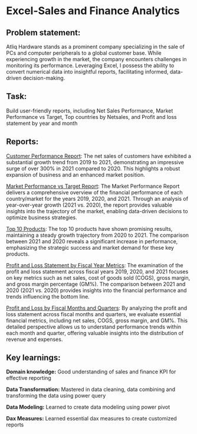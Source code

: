 # Excel-Sales and Finance Analytics
## Problem statement:
Atliq Hardware stands as a prominent company specializing in the sale of PCs and computer peripherals to a global customer base. While experiencing growth in the market, the company encounters challenges in monitoring its performance. Leveraging Excel, I possess the ability to convert numerical data into insightful reports, facilitating informed, data-driven decision-making.
## Task: 
Build user-friendly reports, including Net Sales Performance, Market Performance vs Target, Top countries by Netsales, and Profit and loss statement by year and month
## Reports:
[Customer Performance Report](https://github.com/Karthigalakshmanan/Excel-Sales_Analytics/blob/main/Customer%20Performance%20report.pdf): The net sales of customers have exhibited a substantial growth trend from 2019 to 2021, demonstrating an impressive surge of over 300% in 2021 compared to 2020. This highlights a robust expansion of business and an enhanced market position.

[Market Performance vs Target Report](https://github.com/Karthigalakshmanan/Excel-Sales_Analytics/blob/main/Market%20Performance%20vs%20Target.pdf): The Market Performance Report delivers a comprehensive overview of the financial performance of each country/market for the years 2019, 2020, and 2021. Through an analysis of year-over-year growth (2021 vs. 2020), the report provides valuable insights into the trajectory of the market, enabling data-driven decisions to optimize business strategies.

[Top 10 Products](): The top 10 products have shown promising results, maintaining a steady growth trajectory from 2020 to 2021. The comparison between 2021 and 2020 reveals a significant increase in performance, emphasizing the strategic success and market demand for these key products.

[Profit and Loss Statement by Fiscal Year Metrics](https://github.com/Karthigalakshmanan/Excel-Sales_Analytics/blob/main/P%20%26%20L%20statement%20by%20Fiscal%20year.pdf): The examination of the profit and loss statement across fiscal years 2019, 2020, and 2021 focuses on key metrics such as net sales, cost of goods sold (COGS), gross margin, and gross margin percentage (GM%). The comparison between 2021 and 2020 (2021 vs. 2020) provides insights into the financial performance and trends influencing the bottom line.

[Profit and Loss by Fiscal Months and Quarters](https://github.com/Karthigalakshmanan/Excel-Sales_Analytics/blob/main/P%20%26%20L%20statement%20for%20markets.pdf): By analyzing the profit and loss statement across fiscal months and quarters, we evaluate essential financial metrics, including net sales, COGS, gross margin, and GM%. This detailed perspective allows us to understand performance trends within each month and quarter, offering valuable insights into the distribution of revenue and expenses.

## Key learnings:
**Domain knowledge:** Good understanding of sales and finance KPI for effective reporting

**Data Transformation:** Mastered in data cleaning, data combining and transforming the data using power query

**Data Modeling:** Learned to create data modeling using power pivot

**Dax Measures:** Learned essential dax measures to create customized reports
  

